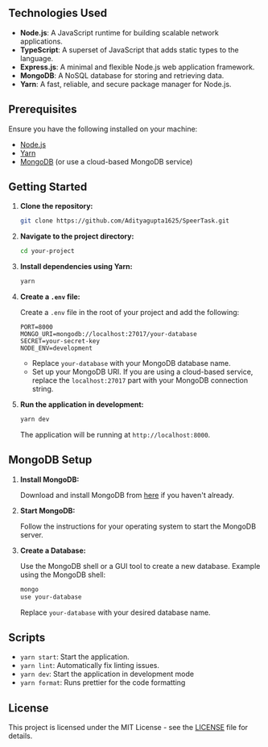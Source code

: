 ## Technologies Used

- **Node.js**: A JavaScript runtime for building scalable network applications.
- **TypeScript**: A superset of JavaScript that adds static types to the language.
- **Express.js**: A minimal and flexible Node.js web application framework.
- **MongoDB**: A NoSQL database for storing and retrieving data.
- **Yarn**: A fast, reliable, and secure package manager for Node.js.

## Prerequisites

Ensure you have the following installed on your machine:

- [Node.js](https://nodejs.org/)
- [Yarn](https://yarnpkg.com/)
- [MongoDB](https://www.mongodb.com/try/download/community) (or use a cloud-based MongoDB service)

## Getting Started

1. **Clone the repository:**

    ```bash
    git clone https://github.com/Adityagupta1625/SpeerTask.git
    ```

2. **Navigate to the project directory:**

    ```bash
    cd your-project
    ```

3. **Install dependencies using Yarn:**

    ```bash
    yarn
    ```

4. **Create a `.env` file:**

    Create a `.env` file in the root of your project and add the following:

    ```env
    PORT=8000  
    MONGO_URI=mongodb://localhost:27017/your-database 
    SECRET=your-secret-key 
    NODE_ENV=development
    ```

    - Replace `your-database` with your MongoDB database name.
    - Set up your MongoDB URI. If you are using a cloud-based service, replace the `localhost:27017` part with your MongoDB connection string.


5. **Run the application in development:**

    ```bash
    yarn dev
    ```

    The application will be running at `http://localhost:8000`.

## MongoDB Setup

1. **Install MongoDB:**

    Download and install MongoDB from [here](https://www.mongodb.com/try/download/community) if you haven't already.

2. **Start MongoDB:**

    Follow the instructions for your operating system to start the MongoDB server.

3. **Create a Database:**

    Use the MongoDB shell or a GUI tool to create a new database. Example using the MongoDB shell:

    ```bash
    mongo
    use your-database
    ```

    Replace `your-database` with your desired database name.

## Scripts

- `yarn start`: Start the application.
- `yarn lint`:  Automatically fix linting issues.
- `yarn dev`: Start the application in development mode
- `yarn format`: Runs prettier for the code formatting

## License

This project is licensed under the MIT License - see the [LICENSE](LICENSE) file for details.
